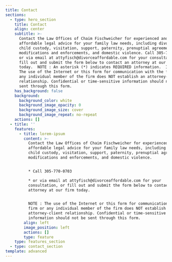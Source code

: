 ```yaml
---
title: Contact
sections:
  - type: hero_section
    title: Contact
    align: center
    subtitle: >-
      Contact the Law Offices of Chaim Fischweicher for experienced and
      affordable legal advice for your family law needs, including divorce,
      child custody, visitation, support, paternity, prenuptial agreements,
      modifications and enforcements, and domestic violence. Call 305-770-0703
      or via email at attyfisch@divorceaffordable.com for your consultation, or
      fill out and submit the form below to contact an attorney at our firm
      today.  NOTE : An asterisk (*) indicates REQUIRED information.  IMPORTANT:
      The use of the Internet or this form for communication with the firm or
      any individual member of the firm does NOT establish an attorney-client
      relationship. Confidential or time-sensitive information should not be
      sent through this form.
    has_background: false
    background:
      background_color: white
      background_image_opacity: 0
      background_image_size: cover
      background_image_repeat: no-repeat
    actions: []
  - title: ''
    features:
      - title: lorem-ipsum
        content: >-
          Contact the Law Offices of Chaim Fischweicher for experienced and
          affordable legal advice for your family law needs, including divorce,
          child custody, visitation, support, paternity, prenuptial agreements,
          modifications and enforcements, and domestic violence. 


          * Call 305-770-0703

          * or via email at attyfisch@divorceaffordable.com for your
          consultation, or fill out and submit the form below to contact an
          attorney at our firm today.  


          NOTE : The use of the Internet or this form for communication with the
          firm or any individual member of the firm does NOT establish an
          attorney-client relationship. Confidential or time-sensitive
          information should not be sent through this form.
        align: left
        image_position: left
        actions: []
        type: feature
    type: features_section
  - type: contact_section
template: advanced
---
```

